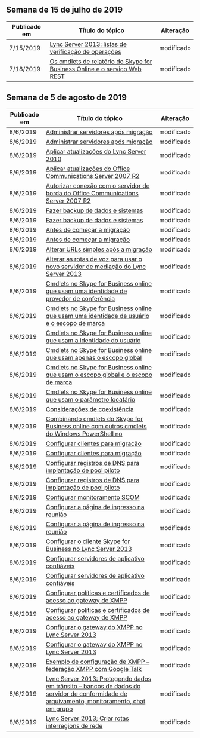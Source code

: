 <!-- This file is generated automatically each week. Changes made to this file will be overwritten.-->




## <a name="week-of-july-15-2019"></a>Semana de 15 de julho de 2019


| Publicado em |Título do tópico | Alteração |
|------|------------|--------|
| 7/15/2019 | [Lync Server 2013: listas de verificação de operações](/LyncServer/lync-server-2013-operations-checklists) | modificado |
| 7/18/2019 | [Os cmdlets de relatório do Skype for Business Online e o serviço Web REST](/LyncServer/the-skype-for-business-online-reporting-cmdlets-and-rest-web-service) | modificado |


## <a name="week-of-august-05-2019"></a>Semana de 5 de agosto de 2019


| Publicado em |Título do tópico | Alteração |
|------|------------|--------|
| 8/6/2019 | [Administrar servidores após migração](/LyncServer/administering-servers-after-migration) | modificado |
| 8/6/2019 | [Administrar servidores após migração](/LyncServer/administering-servers-after-migration_1) | modificado |
| 8/6/2019 | [Aplicar atualizações do Lync Server 2010](/LyncServer/apply-lync-server-2010-updates) | modificado |
| 8/6/2019 | [Aplicar atualizações do Office Communications Server 2007 R2](/LyncServer/apply-office-communications-server-2007-r2-updates) | modificado |
| 8/6/2019 | [Autorizar conexão com o servidor de borda do Office Communications Server 2007 R2](/LyncServer/authorize-connection-to-office-communications-server-2007-r2-edge-server) | modificado |
| 8/6/2019 | [Fazer backup de dados e sistemas](/LyncServer/back-up-systems-and-data) | modificado |
| 8/6/2019 | [Fazer backup de dados e sistemas](/LyncServer/back-up-systems-and-data_1) | modificado |
| 8/6/2019 | [Antes de começar a migração](/LyncServer/before-you-begin-the-migration) | modificado |
| 8/6/2019 | [Antes de começar a migração](/LyncServer/before-you-begin-the-migration_1) | modificado |
| 8/6/2019 | [Alterar URLs simples após a migração](/LyncServer/change-simple-urls-after-migration) | modificado |
| 8/6/2019 | [Alterar as rotas de voz para usar o novo servidor de mediação do Lync Server 2013](/LyncServer/change-voice-routes-to-use-the-new-lync-server-2013-mediation-server) | modificado |
| 8/6/2019 | [Cmdlets no Skype for Business online que usam uma identidade de provedor de conferência](/LyncServer/cmdlets-in-skype-for-business-online-that-use-a-conferencing-provider-identity) | modificado |
| 8/6/2019 | [Cmdlets no Skype for Business online que usam uma identidade de usuário e o escopo de marca](/LyncServer/cmdlets-in-skype-for-business-online-that-use-a-user-identity-and-the-tag-scope) | modificado |
| 8/6/2019 | [Cmdlets no Skype for Business online que usam a identidade do usuário](/LyncServer/cmdlets-in-skype-for-business-online-that-use-a-user-identity) | modificado |
| 8/6/2019 | [Cmdlets no Skype for Business online que usam apenas o escopo global](/LyncServer/cmdlets-in-skype-for-business-online-that-use-only-the-global-scope) | modificado |
| 8/6/2019 | [Cmdlets no Skype for Business online que usam o escopo global e o escopo de marca](/LyncServer/cmdlets-in-skype-for-business-online-that-use-the-global-scope-and-the-tag-scope) | modificado |
| 8/6/2019 | [Cmdlets no Skype for Business online que usam o parâmetro locatário](/LyncServer/cmdlets-in-skype-for-business-online-that-use-the-tenant-parameter) | modificado |
| 8/6/2019 | [Considerações de coexistência](/LyncServer/coexistence-considerations) | modificado |
| 8/6/2019 | [Combinando cmdlets do Skype for Business online com outros cmdlets do Windows PowerShell no](/LyncServer/combining-skype-for-business-online-cmdlets-with-other-windows-powershell-cmdlets-in) | modificado |
| 8/6/2019 | [Configurar clientes para migração](/LyncServer/configure-clients-for-migration) | modificado |
| 8/6/2019 | [Configurar clientes para migração](/LyncServer/configure-clients-for-migration_1) | modificado |
| 8/6/2019 | [Configurar registros de DNS para implantação de pool piloto](/LyncServer/configure-dns-records-for-pilot-pool-deployment) | modificado |
| 8/6/2019 | [Configurar registros de DNS para implantação de pool piloto](/LyncServer/configure-dns-records-for-pilot-pool-deployment_1) | modificado |
| 8/6/2019 | [Configurar monitoramento SCOM](/LyncServer/configure-scom-monitoring) | modificado |
| 8/6/2019 | [Configurar a página de ingresso na reunião](/LyncServer/configure-the-meeting-join-page) | modificado |
| 8/6/2019 | [Configurar a página de ingresso na reunião](/LyncServer/configure-the-meeting-join-page_1) | modificado |
| 8/6/2019 | [Configurar o cliente Skype for Business no Lync Server 2013](/LyncServer/configure-the-skype-for-business-client-in-lync-server-2013) | modificado |
| 8/6/2019 | [Configurar servidores de aplicativo confiáveis](/LyncServer/configure-trusted-application-servers) | modificado |
| 8/6/2019 | [Configurar servidores de aplicativo confiáveis](/LyncServer/configure-trusted-application-servers_1) | modificado |
| 8/6/2019 | [Configurar políticas e certificados de acesso ao gateway de XMPP](/LyncServer/configure-xmpp-gateway-access-policies-and-certificates) | modificado |
| 8/6/2019 | [Configurar políticas e certificados de acesso ao gateway de XMPP](/LyncServer/configure-xmpp-gateway-access-policies-and-certificates_1) | modificado |
| 8/6/2019 | [Configurar o gateway do XMPP no Lync Server 2013](/LyncServer/configure-xmpp-gateway-on-lync-server-2013) | modificado |
| 8/6/2019 | [Configurar o gateway do XMPP no Lync Server 2013](/LyncServer/configure-xmpp-gateway-on-lync-server-2013_1) | modificado |
| 8/6/2019 | [Exemplo de configuração de XMPP – federação XMPP com Google Talk](/LyncServer/lync-server-2013-example-xmpp-configuration-%E2%80%93-xmpp-federation-with-google-talk) | modificado |
| 8/6/2019 | [Lync Server 2013: Protegendo dados em trânsito – bancos de dados do servidor de conformidade de arquivamento, monitoramento, chat em grupo](/LyncServer/lync-server-2013-protecting-data-in-transit-%E2%80%93-archiving-monitoring-group-chat-compliance-server-databases) | modificado |
| 8/6/2019 | [Lync Server 2013; Criar rotas interregions de rede](/LyncServer/lync-server-2013;-create-network-interregion-routes) | modificado |
